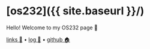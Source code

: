 # [os232]({{ site.baseurl }}/)
Hello! Welcome to my OS232 page 👋

[links 🔗](LINKS/) • [log 📃](TXT/mylog.txt) • [github 🏠](https://github.com/mmalkindi/os232/)

